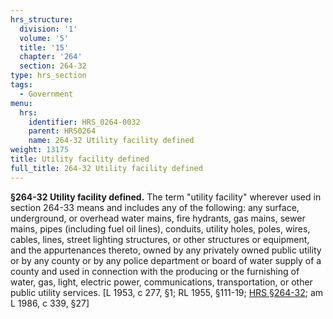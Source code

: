 ```yaml
---
hrs_structure:
  division: '1'
  volume: '5'
  title: '15'
  chapter: '264'
  section: 264-32
type: hrs_section
tags:
  - Government
menu:
  hrs:
    identifier: HRS_0264-0032
    parent: HRS0264
    name: 264-32 Utility facility defined
weight: 13175
title: Utility facility defined
full_title: 264-32 Utility facility defined
---
```

**§264-32 Utility facility defined.** The term "utility facility" wherever used in section 264-33 means and includes any of the following: any surface, underground, or overhead water mains, fire hydrants, gas mains, sewer mains, pipes (including fuel oil lines), conduits, utility holes, poles, wires, cables, lines, street lighting structures, or other structures or equipment, and the appurtenances thereto, owned by any privately owned public utility or by any county or by any police department or board of water supply of a county and used in connection with the producing or the furnishing of water, gas, light, electric power, communications, transportation, or other public utility services. [L 1953, c 277, §1; RL 1955, §111-19; [HRS §264-32](/title-15/chapter-264/section-264-32/); am L 1986, c 339, §27]